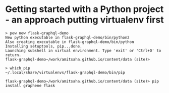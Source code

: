 # Getting started with a Python project - an approach putting virtualenv first

```
> pew new flask-graphql-demo
New python executable in flask-graphql-demo/bin/python2
Also creating executable in flask-graphql-demo/bin/python
Installing setuptools, pip...done.
Launching subshell in virtual environment. Type 'exit' or 'Ctrl+D' to return.
flask-graphql-demo~/work/amitsaha.github.io/content/data (site)> 
```

```
> which pip
~/.local/share/virtualenvs/flask-graphql-demo/bin/pip
```

```
flask-graphql-demo~/work/amitsaha.github.io/content/data (site)> pip install graphene flask
```



